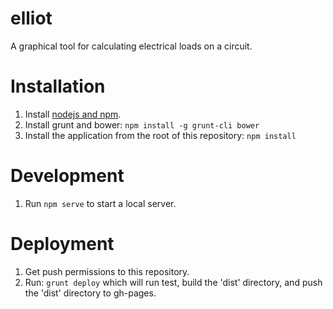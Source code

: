 # elliot
A graphical tool for calculating electrical loads on a circuit.

# Installation
1. Install [nodejs and npm](https://nodejs.org).
2. Install grunt and bower: ``npm install -g grunt-cli bower``
3. Install the application from the root of this repository: ``npm install``

# Development
1. Run ``npm serve`` to start a local server.

# Deployment
1. Get push permissions to this repository.
2. Run: ``grunt deploy`` which will run test, build the 'dist' directory, and push the 'dist' directory to gh-pages.
